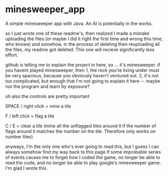 # minesweeper_app
A simple minesweeper app with Java. An AI is potentially in the works.

so I just wrote one of these readme's, then realized I made a mistake uploading the files (or maybe I did it 
right the first time and wrong this time, who knows) and somehow, in the process of deleting then reuploading
all the files, my readme got deleted. This one will recieve significantly less effort. 

github is telling me to explain the project in here, so ... it's minesweeper. if you havent played minesweeper, 
then 1, the rock you're living under must be very spacious, because you obviously haven't ventured out. 2, it's
not too complicated, but enough that I'm not going to explain it here -- maybe run the program and learn by exposure?

oh also the controls are pretty important

SPACE / right click = mine a tile

F / left click = flag a tile

C / E = clear a tile (mine all the unflagged tiles around it if the number of flags around it matches the number on the tile. Therefore only works on number tiles)


anyways, I'm the only one who's ever going to read this, but I guess I can always somehow find my way back to this page
if some improbable series of events causes me to forget how I coded the game, no longer be able to read the code, and 
no longer be able to play google's minesweeper game. I'm glad I wrote this.
